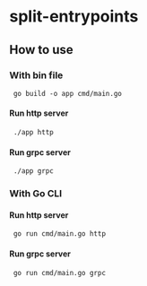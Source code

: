 # split-entrypoints

## How to use

### With bin file
```shell
 go build -o app cmd/main.go 
```

#### Run http server
```shell
 ./app http
```

#### Run grpc server
```shell
 ./app grpc
```

### With Go CLI

#### Run http server
```shell
 go run cmd/main.go http 
```

#### Run grpc server
```shell
 go run cmd/main.go grpc 
```
